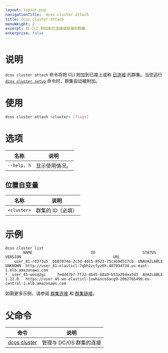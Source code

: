 ```yaml
---
layout: layout.pug
navigationTitle:  dcos cluster attach
title: dcos cluster attach
menuWeight: 2
excerpt: 将 CLI 附加到已连接或链接的群集
enterprise: false
---
```


# 说明
`dcos cluster attach` 命令将把 CLI 附加到已接上或称 [已连接](/mesosphere/dcos/cn/1.12/cli/command-reference/dcos-cluster/dcos-cluster-link/) 的群集。当您运行 [`dcos cluster setup`](/mesosphere/dcos/cn/1.12/cli/command-reference/dcos-cluster/dcos-cluster-setup/) 命令时，群集自动被附加。

# 使用

```bash
dcos cluster attach <cluster> [flags]
```

# 选项

| 名称 | 说明 |
|---------|-------------|
|  `--help, h` | 显示使用情况。|

## 位置自变量

| 名称 | 说明 |
|---------|-------------|
| `<cluster>` | 群集的 ID（必填）|



# 示例

```
dcos cluster list
        NAME                          ID                     STATUS     VERSION                                         URL                                          
    user_81-rd373u5  bb07074e-2c3d-4dc5-8523-75cab9d517cb  UNAVAILABLE  UNKNOWN  http://user_81-elasticl-7qbh2zcfyz6h-407934734.us-east-1.elb.amazonaws.com        
*  user_45-wosq2gi     7edd47b7-7f22-4bd5-b8a9-b53a204aafd3  AVAILABLE    1.12.0   https://user_45-wo-elasticl-1uwhasco5acg9-2062765490.eu-central-1.elb.amazonaws.com 
```


如需更多示例，请参阅 [群集连接](/mesosphere/dcos/cn/1.12/administering-clusters/multiple-clusters/cluster-connections/) 和 [群集链接](/mesosphere/dcos/cn/1.12/administering-clusters/multiple-clusters/cluster-links/)。

# 父命令

| 命令 | 说明 |
|---------|-------------|
| [dcos cluster](/mesosphere/dcos/cn/1.12/cli/command-reference/dcos-cluster/) | 管理与 DC/OS 群集的连接 |